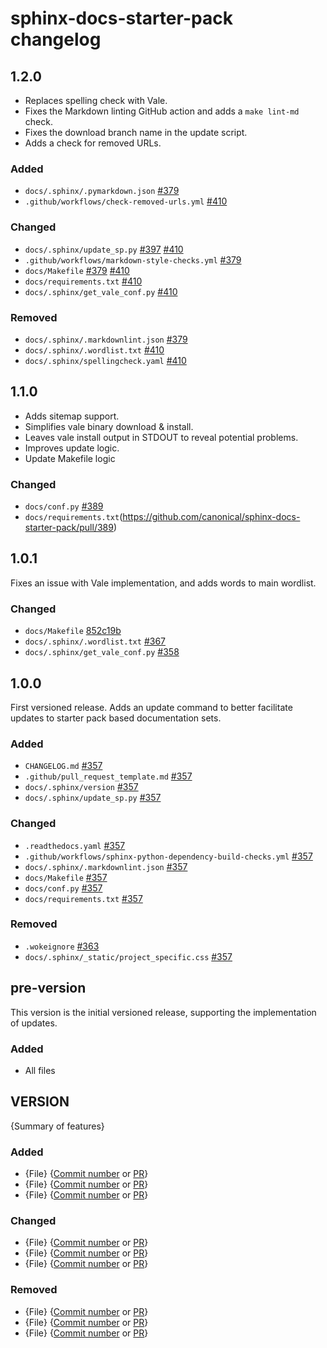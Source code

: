 # sphinx-docs-starter-pack changelog

## 1.2.0

* Replaces spelling check with Vale.
* Fixes the Markdown linting GitHub action and adds a `make lint-md` check.
* Fixes the download branch name in the update script.
* Adds a check for removed URLs.

### Added

* `docs/.sphinx/.pymarkdown.json` [#379](https://github.com/canonical/sphinx-docs-starter-pack/pull/379)
* `.github/workflows/check-removed-urls.yml` [#410](https://github.com/canonical/sphinx-docs-starter-pack/pull/410)

### Changed

* `docs/.sphinx/update_sp.py` [#397](https://github.com/canonical/sphinx-docs-starter-pack/pull/397) [#410](https://github.com/canonical/sphinx-docs-starter-pack/pull/410)
* `.github/workflows/markdown-style-checks.yml` [#379](https://github.com/canonical/sphinx-docs-starter-pack/pull/379)
* `docs/Makefile` [#379](https://github.com/canonical/sphinx-docs-starter-pack/pull/379) [#410](https://github.com/canonical/sphinx-docs-starter-pack/pull/410)
* `docs/requirements.txt` [#410](https://github.com/canonical/sphinx-docs-starter-pack/pull/410)
* `docs/.sphinx/get_vale_conf.py` [#410](https://github.com/canonical/sphinx-docs-starter-pack/pull/410)

### Removed

* `docs/.sphinx/.markdownlint.json` [#379](https://github.com/canonical/sphinx-docs-starter-pack/pull/379)
* `docs/.sphinx/.wordlist.txt` [#410](https://github.com/canonical/sphinx-docs-starter-pack/pull/410)
* `docs/.sphinx/spellingcheck.yaml` [#410](https://github.com/canonical/sphinx-docs-starter-pack/pull/410)


## 1.1.0

* Adds sitemap support.
* Simplifies vale binary download & install.
* Leaves vale install output in STDOUT to reveal potential problems.
* Improves update logic.
* Update Makefile logic

### Changed

* `docs/conf.py` [#389](https://github.com/canonical/sphinx-docs-starter-pack/pull/389)
* `docs/requirements.txt`(https://github.com/canonical/sphinx-docs-starter-pack/pull/389)

## 1.0.1

Fixes an issue with Vale implementation, and adds words to main wordlist.

### Changed

* `docs/Makefile` [852c19b](https://github.com/canonical/sphinx-docs-starter-pack/commit/852c19bf162e4697d7f36b49e8bc36ad71302216)
* `docs/.sphinx/.wordlist.txt` [#367](https://github.com/canonical/sphinx-docs-starter-pack/pull/367)
* `docs/.sphinx/get_vale_conf.py` [#358](https://github.com/canonical/sphinx-docs-starter-pack/pull/358)

## 1.0.0

First versioned release. Adds an update command to better facilitate updates to
starter pack based documentation sets.

### Added

* `CHANGELOG.md` [#357](https://github.com/canonical/sphinx-docs-starter-pack/pull/357)
* `.github/pull_request_template.md` [#357](https://github.com/canonical/sphinx-docs-starter-pack/pull/357)
* `docs/.sphinx/version` [#357](https://github.com/canonical/sphinx-docs-starter-pack/pull/357)
* `docs/.sphinx/update_sp.py` [#357](https://github.com/canonical/sphinx-docs-starter-pack/pull/357)

### Changed

* `.readthedocs.yaml` [#357](https://github.com/canonical/sphinx-docs-starter-pack/pull/357)
* `.github/workflows/sphinx-python-dependency-build-checks.yml` [#357](https://github.com/canonical/sphinx-docs-starter-pack/pull/357)
* `docs/.sphinx/.markdownlint.json` [#357](https://github.com/canonical/sphinx-docs-starter-pack/pull/357)
* `docs/Makefile` [#357](https://github.com/canonical/sphinx-docs-starter-pack/pull/357)
* `docs/conf.py` [#357](https://github.com/canonical/sphinx-docs-starter-pack/pull/357)
* `docs/requirements.txt` [#357](https://github.com/canonical/sphinx-docs-starter-pack/pull/357)

### Removed

* `.wokeignore` [#363](https://github.com/canonical/sphinx-docs-starter-pack/pull/363)
* `docs/.sphinx/_static/project_specific.css` [#357](https://github.com/canonical/sphinx-docs-starter-pack/pull/357)

## pre-version

This version is the initial versioned release, supporting the implementation of
updates.

### Added

* All files

## VERSION

{Summary of features}

### Added

* {File} {[Commit number](https://www.github.com) or [PR](https://www.github.com)}
* {File} {[Commit number](https://www.github.com) or [PR](https://www.github.com)}
* {File} {[Commit number](https://www.github.com) or [PR](https://www.github.com)}

### Changed

* {File} {[Commit number](https://www.github.com) or [PR](https://www.github.com)}
* {File} {[Commit number](https://www.github.com) or [PR](https://www.github.com)}
* {File} {[Commit number](https://www.github.com) or [PR](https://www.github.com)}

### Removed

* {File} {[Commit number](https://www.github.com) or [PR](https://www.github.com)}
* {File} {[Commit number](https://www.github.com) or [PR](https://www.github.com)}
* {File} {[Commit number](https://www.github.com) or [PR](https://www.github.com)}
